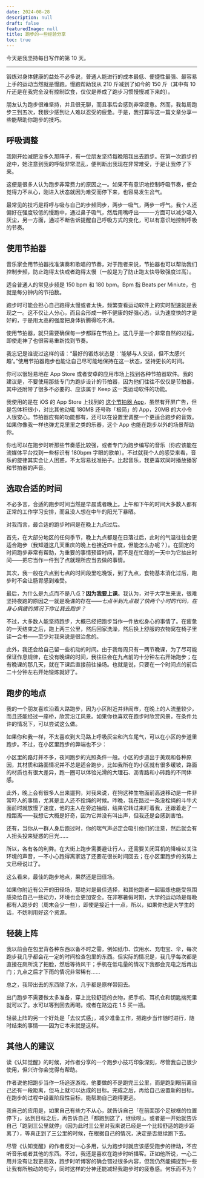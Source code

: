 ```yaml
---
date: 2024-08-28
description: null
draft: false
featuredImage: null
title: 跑步的一些经验分享
toc: true
---
```






今天是我坚持每日写作的第 10 天。

---

锻炼对身体健康的益处不必多说，普通人能进行的成本最低、便捷性最强、最容易上手的运动当然就是慢跑。慢跑帮助我从 210 斤减到了如今的 150 斤（其中有 10 斤还是在我完全没有控制饮食，仅仅是养成了跑步习惯慢慢减下来的）。

朋友认为跑步很难坚持，并且很无聊，而且事后会感到非常疲惫。然而，我每周跑步三到五次，我很少感到让人难以忍受的疲惫。于是，我打算写这一篇文章分享一些能帮助你跑步的技巧。

## 呼吸调整

我刚开始减肥没多久那阵子，有一位朋友坚持每晚陪我出去跑步。在第一次跑步的途中，她注意到我的呼吸非常混乱，便判断出我现在非常难受，于是让我停了下来。

这便是很多人认为跑步非常费力的原因之一。如果不有意识地控制呼吸节奏，便会觉得力不从心，刚进入状态就因为难受而停下来，也容易发生岔气。

最常见的技巧是将呼与吸与自己的步频同步，两步一吸气，两步一呼气。我个人还偏好在强度较低的慢跑中，通过鼻子吸气，然后用嘴呼出——一方面可以减少吸入灰尘，另一方面，通过不断告诉提醒自己呼吸方式的变化，可以有意识地控制呼吸的节奏。

## 使用节拍器

音乐家会用节拍器找准演奏和歌唱的节奏，对于跑者来说，节拍器也可以帮助我们控制步频，防止跑得太快或者跑得太慢（一般是为了防止跑太快导致强度过高）。

适合普通人的常见步频是 150 bpm 和 180 bpm。Bpm 指 Beats per Miniute，也就是每分钟内的节拍数。

跑步时可能会担心自己跑得太慢或者太快，频繁查看运动软件上的实时配速就是表现之一。这不仅让人分心，而且会形成一种不健康的好强心态，认为速度快的才是好的，于是用太高的强度把身体折腾得吃不消。

使用节拍器，就只需要确保每一步都踩在节拍上。这几乎是一个非常自然的过程，即使走神了也很容易重新找到节奏。

我忘记是谁说过这样的话：“最好的锻炼状态是：‘能够与人交谈，但不太感兴趣’。”使用节拍器跑步也能让自己尽可能地保持在这一状态，坚持更长的时间。

你可以很轻易地在 App Store 或者安卓的应用市场上找到各种节拍器软件。我的建议是，不要使用那些专门为跑步设计的节拍器，因为他们往往不仅仅是节拍器，其中还附带了很多不必要的、应该属于 Keep 这一类运动软件的功能。

我使用的是在 iOS 的 App Store 上找到的 [这个节拍器 App](https://apps.apple.com/cn/app/%E8%8A%82%E6%8B%8D%E5%99%A8-%E7%B2%BE%E5%87%86%E7%94%B5%E5%AD%90%E8%8A%82%E6%8B%8D%E5%99%A8/id1502408887)，虽然有开屏广告，但是包体积很小，对比其他动辄 180MB 还号称「极简」的 App，20MB 的大小令人很安心。节拍器应有的功能都有，还可以在设置里调整一个更适合跑步的音效。如果你像我一样也弹尤克里里之类的乐器，这个 App 也能在跑步以外的场景帮助你。

你也可以在跑步时听那些节奏感比较强，或者专门为跑步编写的音乐（你应该能在流媒体平台找到一些标识有 180bpm 字眼的歌单）。不过就我个人的感受来看，音乐的旋律其实会让人困惑，不太容易找准拍子。比起音乐，我更喜欢同时播放播客和节拍器的声音。

## 选取合适的时间

不必多言，合适的跑步时间当然是早晨或者晚上。上午和下午的时间大多数人都有正常的工作学习安排，而且没人想在中午的阳光下暴晒。

对我而言，最合适的跑步时间是在晚上九点过后。

首先，在大部分地区的任何季节，晚上九点都是在日落过后，此时的气温往往会更适合跑步（我知道这几天重庆的晚上也接近四十度，但能怎么办呢？）。在固定的时间跑步非常有帮助，为重要的事情预留时间，而不是在忙碌的一天中为它抽出时间——把它当作一件到了点就理所应当去做的事情。

其次，我一般在六点到七点的时间段里吃晚饭，到了九点，食物基本消化过后，跑步时不会让肠胃感到难受。

最后，为什么是九点而不是八点？**因为我要上课**。我认为，对于大学生来说，很难坚持夜跑的原因之一就是晚课的存在——*七点半到九点敲了快两个小时的代码，在身心俱疲的情况下你让我去跑步？*

不过，大多数人能坚持跑步，大概已经把跑步当作一件放松身心的事情了。在疲惫的一天结束之后，跑上两三公里，然后回家洗澡，然后换上舒服的衣物窝在椅子里读一会书——至少对我来说是很治愈的。

此外，我还会给自己留一些机动的时间。由于我每周只有一两节晚课，为了尽可能保证作息规律，在没有晚课的时间，我往往会在九点前的十分钟左右开始跑步；在有晚课的那几天，就在下课后直接前往操场。也就是说，只要在一个时间点的前后二十分钟左右开始锻炼就好了。

## 跑步的地点

我的一个朋友喜欢沿着大路跑步，因为小区附近并非闹市，在晚上的人流量较少，而且还能经过一座桥，欣赏沿江风景。如果你也喜欢在跑步时欣赏风景，在条件允许的情况下，可以尝试这么做。

如果你和我一样，不太喜欢到大马路上呼吸灰尘和汽车尾气，可以在小区的步道里跑步。不过，在小区里跑步的弊端也不少：

小区里的路灯并不多，夜间跑步的光照条件一般。小区的步道出于美观和各种原因，其材质和路面情况并不总是适合跑步，比如我所在的小区就有很多缓坡，路面的材质也有很大差异，跑一圈可以体验光滑的大理石、沥青路和小砖路的不同体感。

此外，晚上会有很多人出来遛狗，对我来说，在狗这种生物面前高速移动是一件非常吓人的事情，尤其是主人还不拴绳的时候。昨晚，我在路过一条没栓绳的斗牛犬面前时就放慢了速度，他的主人在旁边抽烟，结果它转过来盯着我，还跟着走了一段距离——我想它大概是好奇，因为它并没有叫出声，但我还是会感到害怕。

还有，当你从一群人身后跑过时，你的喘气声必定会吸引他们的注意，然后就会有人扭头投来疑惑的目光……

所以，各有各的利弊。在大街上跑步需要避让行人，还需要关闭耳机的降噪以关注环境的声音，一不小心跑得离家远了还要花很长时间回去；在小区里跑步的劣势上文已经说过了。

这么看来，最佳的跑步地点，果然还是田径场。

如果你附近有公开的田径场，那绝对是最佳选择，和其他跑者一起锻炼也能受氛围感染给自己一些动力，环境也会更加安全。在非寒暑假时期，大学的运动场是每晚都有人跑步的（周末会少一些），即使是接近十一点，所以，如果你也是大学生的话，不妨利用好这个资源。

## 轻装上阵

我以前会在包里背各种东西以备不时之需，例如纸巾、饮用水、充电宝、伞，每次跑步我几乎都会花一定的时间检查包里的东西。但实际的情况是，我几乎每次都是直接在厕所洗了把脸，然后等待风干；手机在低电量的情况下我都会充电之后再出门；九点之后才下雨的情况非常稀有……

总之，我带出去的东西除了水，几乎都是原样带回去。

出门跑步不需要做太多准备，穿上比较舒适的衣物，把手机、耳机仓和钥匙揣兜里就可以了。水可以等到回去再喝，或者在路边花 1.5 买一瓶。

轻装上阵的另一个好处是「去仪式感」，减少准备工作，把跑步当作随时进行，随时结束的事情——因为它本来就是这样。

## 其他人的建议

读《认知觉醒》的时候，对作者分享的一个跑步小技巧印象深刻，尽管我自己很少使用，但兴许你会觉得有帮助。

作者说他把跑步当作一场追逐游戏，他要做的不是跑完三公里，而是跑到眼前离自己还有一段距离，但马上就可以达成的目标。完成之后，再给自己设置新的目标。在跑步的过程中设置阶段性目标，能帮助自己跑得更远。

我自己的应用是，如果自己有些力不从心，就告诉自己「在前面那个足球框的位置停下」，达到目标之后，再告诉自己「都跑到这了，继续呗」。或者是一开始就告诉自己「跑到三公里就停」（因为此时三公里对我来说已经是一个比较舒适的跑步距离了），等真正到了三公里的时候，在根据自己的情况，决定是否继续跑下去。

尽管《认知觉醒》的作者反对一心多用，认为跑步时就应该感受跑步的律动，不应听音乐或者其他的东西。不过，我还是喜欢在跑步时听播客。正如他所说，一心二用并没有让我更高效，跑步时听博客的确会错过很多内容，但我仍然能捕捉到一些让我有所触动的句子，同时这样的分神还能减轻我跑步时的疲惫感。何乐而不为？
